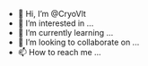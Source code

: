 - 👋 Hi, I’m @CryoVlt
- 👀 I’m interested in ...
- 🌱 I’m currently learning ...
- 💞️ I’m looking to collaborate on ...
- 📫 How to reach me ...

<!---
CryoVlt/CryoVlt is a ✨ special ✨ repository because its `README.md` (this file) appears on your GitHub profile.
You can click the Preview link to take a look at your changes.
--->
